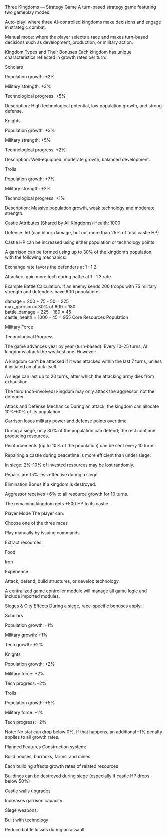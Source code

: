 Three Kingdoms — Strategy Game
A turn-based strategy game featuring two gameplay modes:

Auto-play: where three AI-controlled kingdoms make decisions and engage in strategic combat.

Manual mode: where the player selects a race and makes turn-based decisions such as development, production, or military action.

Kingdom Types and Their Bonuses
Each kingdom has unique characteristics reflected in growth rates per turn:

Scholars

Population growth: +2%

Military strength: +3%

Technological progress: +5%

Description: High technological potential, low population growth, and strong defense.

Knights

Population growth: +3%

Military strength: +5%

Technological progress: +2%

Description: Well-equipped, moderate growth, balanced development.

Trolls

Population growth: +7%

Military strength: +2%

Technological progress: +1%

Description: Massive population growth, weak technology and moderate strength.

Castle Attributes (Shared by All Kingdoms)
Health: 1000

Defense: 50 (can block damage, but not more than 25% of total castle HP)

Castle HP can be increased using either population or technology points.

A garrison can be formed using up to 30% of the kingdom’s population, with the following mechanics:

Exchange rate favors the defenders at 1 : 1.2

Attackers gain more tech during battle at 1 : 1.3 rate

Example Battle Calculation:
If an enemy sends 200 troops with 75 military strength and defenders have 600 population:


damage = 200 + 75 - 50 = 225  
max_garrison = 30% of 600 = 180  
battle_damage = 225 - 180 = 45  
castle_health = 1000 - 45 = 955
Core Resources
Population

Military Force

Technological Progress

The game advances year by year (turn-based). Every 10–25 turns, AI kingdoms attack the weakest one.
However:

A kingdom can't be attacked if it was attacked within the last 7 turns, unless it initiated an attack itself.

A siege can last up to 20 turns, after which the attacking army dies from exhaustion.

The third (non-involved) kingdom may only attack the aggressor, not the defender.

Attack and Defense Mechanics
During an attack, the kingdom can allocate 10%–60% of its population.

Garrison loses military power and defense points over time.

During a siege, only 30% of the population can defend; the rest continue producing resources.

Reinforcements (up to 10% of the population) can be sent every 10 turns.

Repairing a castle during peacetime is more efficient than under siege:

In siege: 2%–10% of invested resources may be lost randomly.

Repairs are 15% less effective during a siege.

Elimination Bonus
If a kingdom is destroyed:

Aggressor receives +6% to all resource growth for 10 turns.

The remaining kingdom gets +500 HP to its castle.

Player Mode
The player can:

Choose one of the three races

Play manually by issuing commands

Extract resources:

Food

Iron

Experience

Attack, defend, build structures, or develop technology.

A centralized game controller module will manage all game logic and include imported modules.

Sieges & City Effects
During a siege, race-specific bonuses apply:

Scholars

Population growth: –1%

Military growth: +1%

Tech growth: +2%

Knights

Population growth: +2%

Military force: +2%

Tech progress: –2%

Trolls

Population growth: +5%

Military force: –1%

Tech progress: –2%

Note: No stat can drop below 0%. If that happens, an additional –1% penalty applies to all growth rates.

Planned Features
Construction system:

Build houses, barracks, farms, and mines

Each building affects growth rates of related resources

Buildings can be destroyed during siege (especially if castle HP drops below 50%)

Castle walls upgrades

Increases garrison capacity

Siege weapons:

Built with technology

Reduce battle losses during an assault

